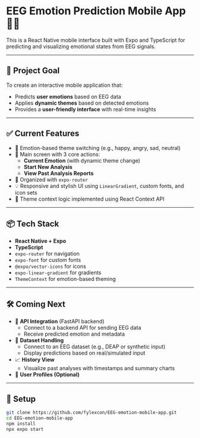 # EEG Emotion Prediction Mobile App 📱🧠

This is a React Native mobile interface built with Expo and TypeScript for predicting and visualizing emotional states from EEG signals.

---

## 🎯 Project Goal

To create an interactive mobile application that:
- Predicts **user emotions** based on EEG data
- Applies **dynamic themes** based on detected emotions
- Provides a **user-friendly interface** with real-time insights

---

## ✅ Current Features

- 🎨 Emotion-based theme switching (e.g., happy, angry, sad, neutral)
- 🧠 Main screen with 3 core actions:
  - **Current Emotion** (with dynamic theme change)
  - **Start New Analysis**
  - **View Past Analysis Reports**
- 🔗 Organized with `expo-router`
- 💡 Responsive and stylish UI using `LinearGradient`, custom fonts, and icon sets
- 🌙 Theme context logic implemented using React Context API

---

## 📦 Tech Stack

- **React Native + Expo**
- **TypeScript**
- `expo-router` for navigation
- `expo-font` for custom fonts
- `@expo/vector-icons` for icons
- `expo-linear-gradient` for gradients
- `ThemeContext` for emotion-based theming

---

## 🛠️ Coming Next

- 🔌 **API Integration** (FastAPI backend)
  - Connect to a backend API for sending EEG data
  - Receive predicted emotion and metadata
- 📂 **Dataset Handling**
  - Connect to an EEG dataset (e.g., DEAP or synthetic input)
  - Display predictions based on real/simulated input
- 📈 **History View**
  - Visualize past analyses with timestamps and summary charts
- 👤 **User Profiles (Optional)**

---

## 🚀 Setup

```bash
git clone https://github.com/fylexcon/EEG-emotion-mobile-app.git
cd EEG-emotion-mobile-app
npm install
npx expo start
